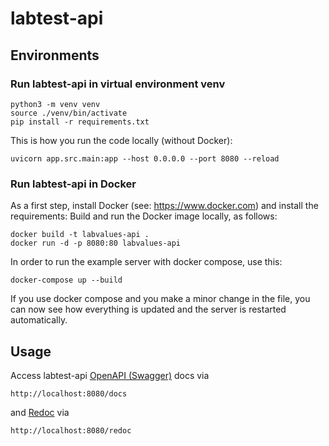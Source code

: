 # labtest-api

## Environments

### Run labtest-api in virtual environment venv 

```
python3 -m venv venv 
source ./venv/bin/activate
pip install -r requirements.txt
```
This is how you run the code locally (without Docker):

```
uvicorn app.src.main:app --host 0.0.0.0 --port 8080 --reload
```
### Run labtest-api in Docker 
As a first step, install Docker (see: https://www.docker.com) and install the requirements:
Build and run the Docker image locally, as follows:

```
docker build -t labvalues-api .
docker run -d -p 8080:80 labvalues-api
```

In order to run the example server with docker compose, use this:

```
docker-compose up --build
```

If you use docker compose and you make a minor change in the file, you can now see how everything is updated and the server is restarted automatically.

## Usage

Access labtest-api [OpenAPI (Swagger)](https://swagger.io/specification/) docs via
```
http://localhost:8080/docs
```
and [Redoc](https://github.com/Redocly/redoc) via
```
http://localhost:8080/redoc
```
